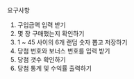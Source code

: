 요구사항
1. 구입금액 입력 받기
2. 몇 장 구매했는지 확인하기
3. 1 ~ 45 사이의 6개 랜덤 숫자 뽑고 저장하기 
4. 당첨 번호와 보너스 번호를 입력 받기 
5. 당첨 갯수 확인하기
6. 당첨 통계 및 수익률 출력하기 